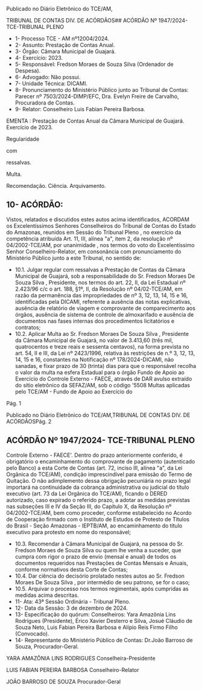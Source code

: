 Publicado  no  Diário  Eletrônico do TCE/AM,

TRIBUNAL DE CONTAS DIV. DE ACÓRDÃOS## ACÓRDÃO Nº 1947/2024- TCE-TRIBUNAL PLENO

- 1- Processo TCE - AM nº12004/2024.
- 2- Assunto: Prestação de Contas Anual.
- 3- Órgão: Câmara Municipal de Guajará.
- 4- Exercício: 2023.
- 5- Responsável: Fredson Moraes de Souza Silva (Ordenador de Despesa).
- 6- Advogado: Não possui.
- 7- Unidade Técnica: DICAMI.
- 8- Pronunciamento  do  Ministério  Público  junto  ao  Tribunal  de  Contas: Parecer  nº 7503/2024-DIMP/EFC, Dra. Evelyn Freire de Carvalho, Procuradora de Contas.
- 9- Relator: Conselheiro Luis Fabian Pereira Barbosa.

EMENTA :  Prestação  de  Contas  Anual  da  Câmara Municipal de Guajará. Exercício de 2023.

Regularidade

com

ressalvas.

Multa.

Recomendação. Ciência. Arquivamento.

## 10-  ACÓRDÃO:

Vistos, relatados e discutidos estes autos acima identificados, ACORDAM os Excelentíssimos Senhores Conselheiros do Tribunal de Contas do Estado do Amazonas, reunidos em Sessão do Tribunal Pleno , no exercício da competência atribuída Art. 11, III, alínea  "a",  item  2,  da  resolução  nº  04/2002-TCE/AM, por unanimidade , nos termos do voto do Excelentíssimo Senhor Conselheiro-Relator, em consonância com pronunciamento do Ministério Público junto a este Tribunal, no sentido de:

- 10.1. Julgar  regular  com  ressalvas a  Prestação  de  Contas  da  Câmara Municipal de Guajará, sob a responsabilidade do Sr. Fredson Moraes De Souza Silva , Presidente, nos termos do art. 22, II, da Lei Estadual nº 2.423/96 c/c o art. 188, §1º, II, da Resolução nº 04/02-TCE/AM, em razão da permanência das impropriedades de nº 3, 12, 13, 14, 15 e 16, identificadas pela DICAMI, referente a ausência das notas explicativas, ausência de relatório de viagem e comprovante de comparecimento aos órgãos, ausência de sistema de controle de almoxarifado e ausência de documentos nas fases internas dos procedimentos licitatórios e contratos;
- 10.2. Aplicar Multa ao Sr. Fredson Moraes De Souza Silva , Presidente da Câmara  Municipal de Guajará, no valor de 3.413,60 (três mil, quatrocentos e treze reais e sessenta centavos), na forma prevista no art. 54, II e III, da Lei nº 2423/1996, relativa às restrições de n.º 3, 12, 13,  14,  15  e  16,  constantes  na  Notificação  nº  178/2024-DICAMI,  não sanadas,  e  fixar  prazo  de 30  (trinta)  dias para  que  o  responsável recolha  o  valor  da  multa  na  esfera  Estadual  para  o  órgão  Fundo  de Apoio  ao  Exercício  do  Controle  Externo  -  FAECE,  através  de  DAR avulso extraído do sítio eletrônico da SEFAZ/AM, sob o código '5508 Multas  aplicadas  pelo  TCE/AM  -  Fundo  de  Apoio  ao  Exercício  do

Pág. 1

Publicado  no  Diário  Eletrônico do TCE/AM,TRIBUNAL DE CONTAS DIV. DE ACÓRDÃOSPág. 2

## ACÓRDÃO Nº 1947/2024- TCE-TRIBUNAL PLENO

Controle Externo - FAECE'. Dentro do prazo anteriormente conferido, é obrigatório o encaminhamento do comprovante de pagamento (autenticado  pelo  Banco)  a  esta  Corte  de  Contas  (art.  72,  inciso  III, alínea "a", da Lei Orgânica do TCE/AM), condição imprescindível para emissão do Termo de Quitação. O não adimplemento dessa obrigação pecuniária  no  prazo  legal  importará  na  continuidade  da  cobrança administrativa ou judicial do título executivo (art. 73 da Lei Orgânica do TCE/AM), ficando o DERED autorizado, caso expirado o referido prazo, a  adotar  as medidas previstas nas subseções III e IV da Seção III, do Capítulo  X,  da  Resolução  nº  04/2002-TCE/AM,  bem  como  proceder, conforme  estabelecido  no  Acordo  de  Cooperação  firmado  com  o Instituto de Estudos de Protesto de Títulos do Brasil - Seção Amazonas -  IEPTB/AM, ao encaminhamento do título executivo para protesto em nome do responsável;

- 10.3. Recomendar à  Câmara  Municipal  de  Guajará,  na  pessoa  do Sr. Fredson Moraes de Souza Silva ou quem lhe venha a suceder, que cumpra  com  rigor  o  prazo  de  envio  (mensal  e  anual)  de  todos  os documentos requeridos nas Prestações de Contas Mensais  e Anuais, conforme normativos desta Corte de Contas;
- 10.4. Dar  ciência do  decisório  prolatado  nestes  autos  ao Sr.  Fredson Moraes De Souza Silva , por intermédio de seu patrono, se for o caso;
- 10.5. Arquivar o  processo  nos  termos  regimentais,  após  cumpridas  as medidas acima descritas.
- 11-  Ata: 43ª Sessão Ordinária - Tribunal Pleno.
- 12-  Data da Sessão: 3 de dezembro de 2024.
- 13-  Especificação do quórum: Conselheiros: Yara Amazônia Lins Rodrigues (Presidente), Érico Xavier Desterro e Silva, Josué Cláudio de Souza Neto, Luis Fabian Pereira Barbosa e Alípio Reis Firmo Filho (Convocado).
- 14-  Representante  do  Ministério  Público  de  Contas: Dr.João  Barroso  de  Souza, Procurador-Geral.

YARA AMAZÔNIA LINS RODRIGUES Conselheira-Presidente

LUIS FABIAN PEREIRA BARBOSA Conselheiro-Relator

JOÃO BARROSO DE SOUZA Procurador-Geral